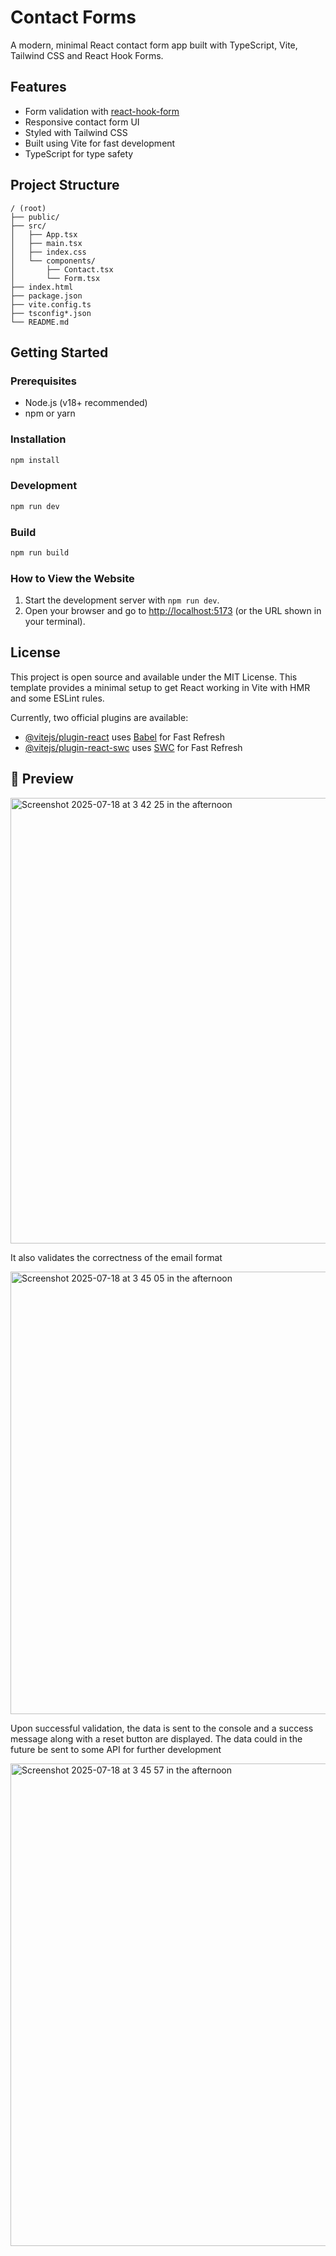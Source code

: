 # Contact Forms

A modern, minimal React contact form app built with TypeScript, Vite, Tailwind CSS and React Hook Forms.

## Features

- Form validation with [react-hook-form](https://react-hook-form.com/)
- Responsive contact form UI
- Styled with Tailwind CSS
- Built using Vite for fast development
- TypeScript for type safety

## Project Structure

```
/ (root)
├── public/
├── src/
│   ├── App.tsx
│   ├── main.tsx
│   ├── index.css
│   └── components/
│       ├── Contact.tsx
│       └── Form.tsx
├── index.html
├── package.json
├── vite.config.ts
├── tsconfig*.json
└── README.md
```

## Getting Started

### Prerequisites

- Node.js (v18+ recommended)
- npm or yarn

### Installation

```bash
npm install
```

### Development

```bash
npm run dev
```

### Build

```bash
npm run build
```

### How to View the Website

1. Start the development server with `npm run dev`.
2. Open your browser and go to [http://localhost:5173](http://localhost:5173) (or the URL shown in your terminal).

## License

This project is open source and available under the MIT License.
This template provides a minimal setup to get React working in Vite with HMR and some ESLint rules.

Currently, two official plugins are available:

- [@vitejs/plugin-react](https://github.com/vitejs/vite-plugin-react/blob/main/packages/plugin-react) uses [Babel](https://babeljs.io/) for Fast Refresh
- [@vitejs/plugin-react-swc](https://github.com/vitejs/vite-plugin-react/blob/main/packages/plugin-react-swc) uses [SWC](https://swc.rs/) for Fast Refresh

## 📸 Preview

<img width="1439" height="713" alt="Screenshot 2025-07-18 at 3 42 25 in the afternoon" src="https://github.com/user-attachments/assets/13c46efc-81a0-4631-b77d-22b20d1945a4" />

It also validates the correctness of the email format

<img width="1440" height="708" alt="Screenshot 2025-07-18 at 3 45 05 in the afternoon" src="https://github.com/user-attachments/assets/c4028d7d-bd5a-4a29-882e-fe688376f7d1" />

Upon successful validation, the data is sent to the console and a success message along with a reset button are displayed. The data could in the future be sent to some API for further development

<img width="1440" height="772" alt="Screenshot 2025-07-18 at 3 45 57 in the afternoon" src="https://github.com/user-attachments/assets/f29abb6b-3263-4cb7-8810-617dc09906ad" />
